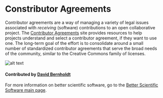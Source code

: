 # Constributor Agreements

Contributor agreements are a way of managing a variety of legal issues associated with *receiving* (software) contributions to an open collaborative project.  The [Contributor Agreements](http://contributoragreements.org/) site provides resources to help projects understand and select a contributor agreement, if they want to use one.  The long-term goal of the effort is to consolidate around a small number of standardized contributor agreements that serve the broad needs of the community, similar to the Creative Commons family of licenses.

![alt text](http://contributoragreements.org/wp-content/themes/bones/images/ca_logo.svg "Contributor Agreements Logo")

#### Contributed by [David Bernholdt](http://github.com/bernhold "David Bernholdt")

For more information on better scientific software, go to the [Better Scientific Software main page](http://betterscientificsoftware.info).

<!---
Publish: yes
Categories: collaboration
Topics: licensing
Tags: website
Level: 2
Prerequisites: defaults
Aggregate: none
--->
